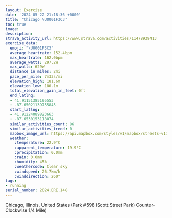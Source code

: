 ```yaml
---
layout: Exercise
date: '2024-05-22 21:18:36 +0000'
title: "Chicago \U0001F3C3"
toc: true
image:
description:
strava_activity_url: https://www.strava.com/activities/11478939413
exercise_data:
  emoji: "\U0001F3C3"
  average_heartrate: 152.4bpm
  max_heartrate: 162.0bpm
  average_watts: 297.2W
  max_watts: 629W
  distance_in_miles: 2mi
  pace_per_mile: 7m33s/mi
  elevation_high: 181.6m
  elevation_low: 180.1m
  total_elevation_gain_in_feet: 0ft
  end_latlng:
  - 41.91151385195553
  - -87.65021139755845
  start_latlng:
  - 41.91224089823663
  - -87.6530153118074
  similar_activities_count: 86
  similar_activities_trend: 0
  mapbox_image_url: https://api.mapbox.com/styles/v1/mapbox/streets-v11/static/path-5+787af2-1.0(o%7Bx~F%7Ck~uO%3F_BOi%40AMPMXe%40p%40_Ah%40_AB%5BJg%40AgBJG%40E%3FoA%40GZKEsK%40kCCu%40BiCOiBDuAFOJIZ%40nA%3FNDFTBf%40EpCBz%40HVLRVNR%40l%40C%5EIVQN%5BFa%40OiDIWOOSIYAg%40Dk%40LMLOb%40FpDBNHRRTXFz%40EXGTOP%5BBO%3Fw%40GiBCa%40Q%5BKGKE%5BAg%40Be%40HKFKHK%5EAX%40lBFz%40HTRTPFP%40nAQXSJS%40a%40CoBGaAKSMOSESAe%40Dm%40HONIRE%5E%3FpA%40bAB%5EPZNLRDP%3FfAKTOPUBY%3Fk%40EyBG_%40KUKISGoA%40WAYE%5BMG%3Fi%40Be%40AYBGDGPQDIHARPxCFtCGfEAnFBnE),pin-s-s+e5b22e(-87.65135,41.91176),pin-s-f+89ae00(-87.64859000000003,41.91101999999999)/auto/800x800?access_token=pk.eyJ1Ijoiam9zaGJlY2ttYW4iLCJhIjoiY205eWR2aDd1MWZ6djJrbXc4a3M0bWZleiJ9.XiG9OWkNcZk2QzjJbxLB4A
  weather:
    :temperature: 22.9°C
    :apparent_temperature: 19.9°C
    :precipitation: 0.0mm
    :rain: 0.0mm
    :humidity: 45%
    :weathercode: Clear sky
    :windspeed: 26.7km/h
    :winddirection: 260°
tags:
- running
serial_number: 2024.ERE.148
---
```

Chicago, Illinois, United States (Park #598 (Scott Street Park) Counter-Clockwise 1/4 Mile)
